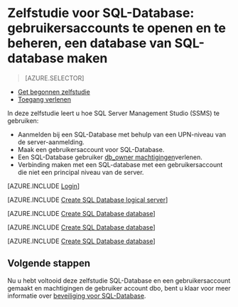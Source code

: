 <properties
    pageTitle="SQL-Database zelfstudie: aan de slag met beveiliging"
    description="Informatie over het maken van gebruikersaccounts te openen en om een database te beheren."
    keywords=""
    services="sql-database"
    documentationCenter=""
    authors="CarlRabeler"
    manager="jhubbard"
    editor=""/>


<tags
    ms.service="sql-database"
    ms.workload="data-management"
    ms.tgt_pltfrm="na"
    ms.devlang="na"
    ms.topic="hero-article"
    ms.date="08/17/2016"
    ms.author="carlrab"/>

# <a name="sql-database-tutorial-create-sql-database-user-accounts-to-access-and-manage-a-database"></a>Zelfstudie voor SQL-Database: gebruikersaccounts te openen en te beheren, een database van SQL-database maken


> [AZURE.SELECTOR]
- [Get begonnen zelfstudie](sql-database-get-started-security.md)
- [Toegang verlenen](sql-database-manage-logins.md)

In deze zelfstudie leert u hoe SQL Server Management Studio (SSMS) te gebruiken:

- Aanmelden bij een SQL-Database met behulp van een UPN-niveau van de server-aanmelding.
- Maak een gebruikersaccount voor SQL-Database.
- Een SQL-Database gebruiker [db_owner machtigingen](https://msdn.microsoft.com/library/ms189121.aspx#Anchor_0)verlenen.
- Verbinding maken met een SQL-database met een gebruikersaccount die niet een principal niveau van de server.

[AZURE.INCLUDE [Login](../../includes/azure-getting-started-portal-login.md)]


[AZURE.INCLUDE [Create SQL Database logical server](../../includes/sql-database-sql-server-management-studio-connect-server-principal.md)]


[AZURE.INCLUDE [Create SQL Database database](../../includes/sql-database-create-new-database-user.md)]


[AZURE.INCLUDE [Create SQL Database database](../../includes/sql-database-grant-database-user-dbo-permissions.md)]


[AZURE.INCLUDE [Create SQL Database database](../../includes/sql-database-sql-server-management-studio-connect-user.md)]


## <a name="next-steps"></a>Volgende stappen
Nu u hebt voltooid deze zelfstudie SQL-Database en een gebruikersaccount gemaakt en machtigingen de gebruiker account dbo, bent u klaar voor meer informatie over [beveiliging voor SQL-Database](sql-database-manage-logins.md).


